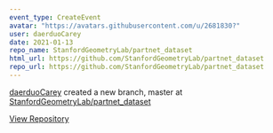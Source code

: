 ```yaml
---
event_type: CreateEvent
avatar: "https://avatars.githubusercontent.com/u/2681830?"
user: daerduoCarey
date: 2021-01-13
repo_name: StanfordGeometryLab/partnet_dataset
html_url: https://github.com/StanfordGeometryLab/partnet_dataset
repo_url: https://github.com/StanfordGeometryLab/partnet_dataset
---
```


<a href='https://github.com/daerduoCarey' target='_blank'>daerduoCarey</a> created a new branch, master at <a href='https://github.com/StanfordGeometryLab/partnet_dataset' target='_blank'>StanfordGeometryLab/partnet_dataset</a>

<a href='https://github.com/StanfordGeometryLab/partnet_dataset' target='_blank'>View Repository</a>